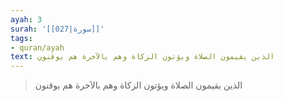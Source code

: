 ```yaml
---
ayah: 3
surah: '[[027|سورة]]'
tags:
- quran/ayah
text: الذين يقيمون الصلاة ويؤتون الزكاة وهم بالآخرة هم يوقنون
---
```

> الذين يقيمون الصلاة ويؤتون الزكاة وهم بالآخرة هم يوقنون
